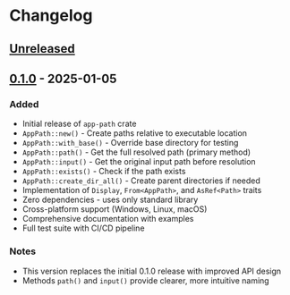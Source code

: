 # Changelog

## [Unreleased]

## [0.1.0] - 2025-01-05

### Added
- Initial release of `app-path` crate
- `AppPath::new()` - Create paths relative to executable location
- `AppPath::with_base()` - Override base directory for testing
- `AppPath::path()` - Get the full resolved path (primary method)
- `AppPath::input()` - Get the original input path before resolution
- `AppPath::exists()` - Check if the path exists
- `AppPath::create_dir_all()` - Create parent directories if needed
- Implementation of `Display`, `From<AppPath>`, and `AsRef<Path>` traits
- Zero dependencies - uses only standard library
- Cross-platform support (Windows, Linux, macOS)
- Comprehensive documentation with examples
- Full test suite with CI/CD pipeline

### Notes
- This version replaces the initial 0.1.0 release with improved API design
- Methods `path()` and `input()` provide clearer, more intuitive naming

[Unreleased]: https://github.com/DK26/app-path-rs/compare/v0.1.0...HEAD
[0.1.0]: https://github.com/DK26/app-path-rs/releases/tag/v0.1.0
